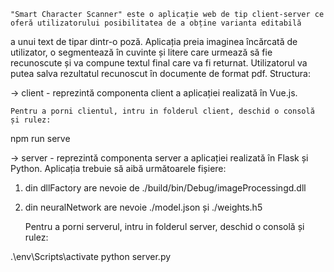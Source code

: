 	"Smart Character Scanner" este o aplicație web de tip client-server ce oferă utilizatorului posibilitatea de a obține varianta editabilă 
a unui text de tipar dintr-o poză. Aplicația preia imaginea încărcată de utilizator, o segmentează în cuvinte și litere care urmează să
fie recunoscute și va compune textul final care va fi returnat. Utilizatorul va putea salva rezultatul recunoscut în documente de format
pdf. Structura:

-> client - reprezintă componenta client a aplicației realizată în Vue.js. 

	Pentru a porni clientul, intru in folderul client, deschid o consolă și rulez: 

npm run serve

-> server - reprezintă componenta server a aplicației realizată în Flask și Python. Aplicația trebuie să aibă următoarele fișiere:
1. din dllFactory are nevoie de ./build/bin/Debug/imageProcessingd.dll
2. din neuralNetwork are nevoie ./model.json și ./weights.h5
	
	Pentru a porni serverul, intru in folderul server, deschid o consolă și rulez:

.\env\Scripts\activate
python server.py